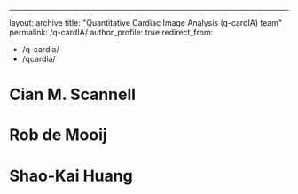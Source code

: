 ---
layout: archive
title: "Quantitative Cardiac Image Analysis (q-cardIA) team"
permalink: /q-cardIA/
author_profile: true
redirect_from: 
  - /q-cardia/
  - /qcardia/

Cian M. Scannell
====

Rob de Mooij
====

Shao-Kai Huang
====